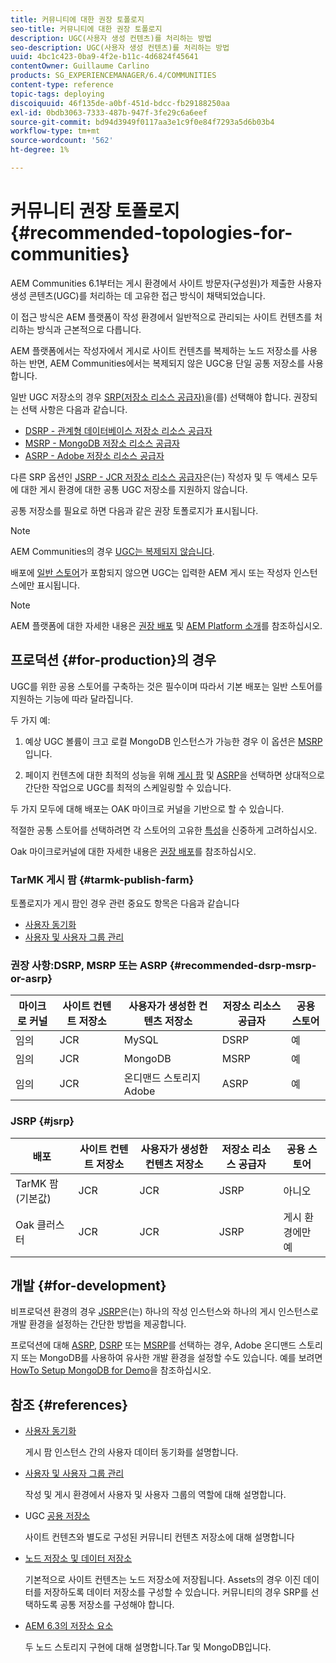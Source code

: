 ```yaml
---
title: 커뮤니티에 대한 권장 토폴로지
seo-title: 커뮤니티에 대한 권장 토폴로지
description: UGC(사용자 생성 컨텐츠)를 처리하는 방법
seo-description: UGC(사용자 생성 컨텐츠)를 처리하는 방법
uuid: 4bc1c423-0ba9-4f2e-b11c-4d6824f45641
contentOwner: Guillaume Carlino
products: SG_EXPERIENCEMANAGER/6.4/COMMUNITIES
content-type: reference
topic-tags: deploying
discoiquuid: 46f135de-a0bf-451d-bdcc-fb29188250aa
exl-id: 0bdb3063-7333-487b-947f-3fe29c6a6eef
source-git-commit: bd94d3949f0117aa3e1c9f0e84f7293a5d6b03b4
workflow-type: tm+mt
source-wordcount: '562'
ht-degree: 1%

---
```


# 커뮤니티 권장 토폴로지 {#recommended-topologies-for-communities}

AEM Communities 6.1부터는 게시 환경에서 사이트 방문자(구성원)가 제출한 사용자 생성 콘텐츠(UGC)를 처리하는 데 고유한 접근 방식이 채택되었습니다.

이 접근 방식은 AEM 플랫폼이 작성 환경에서 일반적으로 관리되는 사이트 컨텐츠를 처리하는 방식과 근본적으로 다릅니다.

AEM 플랫폼에서는 작성자에서 게시로 사이트 컨텐츠를 복제하는 노드 저장소를 사용하는 반면, AEM Communities에서는 복제되지 않은 UGC용 단일 공통 저장소를 사용합니다.

일반 UGC 저장소의 경우 [SRP(저장소 리소스 공급자)](working-with-srp.md)을(를) 선택해야 합니다. 권장되는 선택 사항은 다음과 같습니다.

* [DSRP - 관계형 데이터베이스 저장소 리소스 공급자](dsrp.md)
* [MSRP - MongoDB 저장소 리소스 공급자](msrp.md)
* [ASRP - Adobe 저장소 리소스 공급자](asrp.md)

다른 SRP 옵션인 [JSRP - JCR 저장소 리소스 공급자](jsrp.md)은(는) 작성자 및 두 액세스 모두에 대한 게시 환경에 대한 공통 UGC 저장소를 지원하지 않습니다.

공통 저장소를 필요로 하면 다음과 같은 권장 토폴로지가 표시됩니다.

>[!NOTE]
>
>AEM Communities의 경우 [UGC는 복제되지 않습니다](working-with-srp.md#ugc-never-replicated).
>
>배포에 [일반 스토어](working-with-srp.md)가 포함되지 않으면 UGC는 입력한 AEM 게시 또는 작성자 인스턴스에만 표시됩니다.

>[!NOTE]
>
>AEM 플랫폼에 대한 자세한 내용은 [권장 배포](../../help/sites-deploying/recommended-deploys.md) 및 [AEM Platform 소개](../../help/sites-deploying/data-store-config.md)를 참조하십시오.

## 프로덕션 {#for-production}의 경우

UGC를 위한 공용 스토어를 구축하는 것은 필수이며 따라서 기본 배포는 일반 스토어를 지원하는 기능에 따라 달라집니다.

두 가지 예:

1) 예상 UGC 볼륨이 크고 로컬 MongoDB 인스턴스가 가능한 경우 이 옵션은 [MSRP](msrp.md)입니다.

2) 페이지 컨텐츠에 대한 최적의 성능을 위해 [게시 팜](../../help/sites-deploying/recommended-deploys.md#tarmk-farm) 및 [ASRP](asrp.md)을 선택하면 상대적으로 간단한 작업으로 UGC를 최적의 스케일링할 수 있습니다.

두 가지 모두에 대해 배포는 OAK 마이크로 커널을 기반으로 할 수 있습니다.

적절한 공통 스토어를 선택하려면 각 스토어의 고유한 [특성](working-with-srp.md#characteristics-of-srp-options)을 신중하게 고려하십시오.

Oak 마이크로커널에 대한 자세한 내용은 [권장 배포](../../help/sites-deploying/recommended-deploys.md)를 참조하십시오.

### TarMK 게시 팜 {#tarmk-publish-farm}

토폴로지가 게시 팜인 경우 관련 중요도 항목은 다음과 같습니다

* [사용자 동기화](sync.md)
* [사용자 및 사용자 그룹 관리](users.md)

### 권장 사항:DSRP, MSRP 또는 ASRP {#recommended-dsrp-msrp-or-asrp}

| 마이크로 커널 | 사이트 컨텐트 저장소 | 사용자가 생성한 컨텐츠 저장소 | 저장소 리소스 공급자 | 공용 스토어 |
|-------------|------------------------|----------------------------------|---------------------------|---------------|
| 임의 | JCR | MySQL | DSRP | 예 |
| 임의 | JCR | MongoDB | MSRP | 예 |
| 임의 | JCR | 온디맨드 스토리지 Adobe | ASRP | 예 |

### JSRP {#jsrp}


| 배포 | 사이트 컨텐트 저장소 | 사용자가 생성한 컨텐츠 저장소 | 저장소 리소스 공급자 | 공용 스토어 |
|----------------------|------------------------|----------------------------------|---------------------------|---------------------------------|
| TarMK 팜(기본값) | JCR | JCR | JSRP | 아니오 |
| Oak 클러스터 | JCR | JCR | JSRP | 게시 환경에만 예 |

## 개발 {#for-development}

비프로덕션 환경의 경우 [JSRP](jsrp.md)은(는) 하나의 작성 인스턴스와 하나의 게시 인스턴스로 개발 환경을 설정하는 간단한 방법을 제공합니다.

프로덕션에 대해 [ASRP](asrp.md), [DSRP](dsrp.md) 또는 [MSRP](msrp.md)를 선택하는 경우, Adobe 온디맨드 스토리지 또는 MongoDB를 사용하여 유사한 개발 환경을 설정할 수도 있습니다. 예를 보려면 [HowTo Setup MongoDB for Demo](demo-mongo.md)을 참조하십시오.

## 참조 {#references}

* [사용자 동기화](sync.md)

   게시 팜 인스턴스 간의 사용자 데이터 동기화를 설명합니다.

* [사용자 및 사용자 그룹 관리](users.md)

   작성 및 게시 환경에서 사용자 및 사용자 그룹의 역할에 대해 설명합니다.

* UGC [공용 저장소](working-with-srp.md)

   사이트 컨텐츠와 별도로 구성된 커뮤니티 컨텐츠 저장소에 대해 설명합니다

* [노드 저장소 및 데이터 저장소](../../help/sites-deploying/data-store-config.md)

   기본적으로 사이트 컨텐츠는 노드 저장소에 저장됩니다. Assets의 경우 이진 데이터를 저장하도록 데이터 저장소를 구성할 수 있습니다. 커뮤니티의 경우 SRP를 선택하도록 공통 저장소를 구성해야 합니다.

* [AEM 6.3의 저장소 요소](../../help/sites-deploying/storage-elements-in-aem-6.md)

   두 노드 스토리지 구현에 대해 설명합니다.Tar 및 MongoDB입니다.
